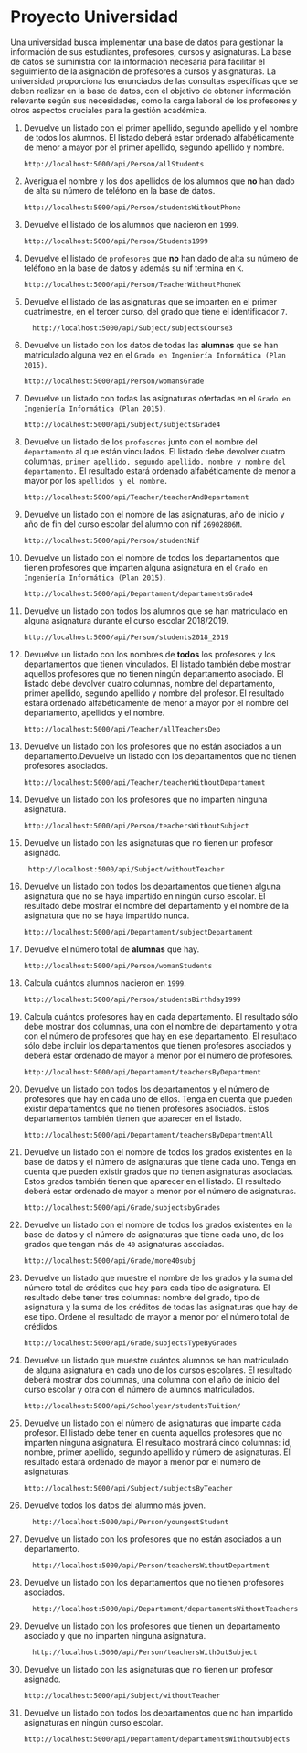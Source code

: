 # Proyecto Universidad <br> 
Una universidad busca implementar una base de datos para gestionar la información de sus estudiantes, profesores, cursos y asignaturas. La base de datos se suministra con la información necesaria para facilitar el seguimiento de la asignación de profesores a cursos y asignaturas. La universidad proporciona los enunciados de las consultas específicas que se deben realizar en la base de datos, con el objetivo de obtener información relevante según sus necesidades, como la carga laboral de los profesores y otros aspectos cruciales para la gestión académica.

1. Devuelve un listado con el primer apellido, segundo apellido y el nombre de todos los alumnos. El listado deberá estar ordenado alfabéticamente de menor a mayor por el primer apellido, segundo apellido y nombre.

    ```
    http://localhost:5000/api/Person/allStudents
    ```
2. Averigua el nombre y los dos apellidos de los alumnos que **no** han dado de alta su número de teléfono en la base de datos.

    ```
    http://localhost:5000/api/Person/studentsWithoutPhone
    ```

3. Devuelve el listado de los alumnos que nacieron en `1999`.

    ```
    http://localhost:5000/api/Person/Students1999
    ```

4. Devuelve el listado de `profesores` que **no** han dado de alta su número de teléfono en la base de datos y además su nif termina en `K`.

    ```
    http://localhost:5000/api/Person/TeacherWithoutPhoneK
    ```

5. Devuelve el listado de las asignaturas que se imparten en el primer cuatrimestre, en el tercer curso, del grado que tiene el identificador `7`.

    ```
      http://localhost:5000/api/Subject/subjectsCourse3
    ```

6. Devuelve un listado con los datos de todas las **alumnas** que se han matriculado alguna vez en el `Grado en Ingeniería Informática (Plan 2015)`.

    ```
    http://localhost:5000/api/Person/womansGrade
    ```

7. Devuelve un listado con todas las asignaturas ofertadas en el `Grado en Ingeniería Informática (Plan 2015)`.

    ```
    http://localhost:5000/api/Subject/subjectsGrade4
    ```

8. Devuelve un listado de los `profesores` junto con el nombre del `departamento` al que están vinculados. El listado debe devolver cuatro columnas, `primer apellido, segundo apellido, nombre y nombre del departamento.` El resultado estará ordenado alfabéticamente de menor a mayor por los `apellidos y el nombre.`

    ```
    http://localhost:5000/api/Teacher/teacherAndDepartament
    ```

9. Devuelve un listado con el nombre de las asignaturas, año de inicio y año de fin del curso escolar del alumno con nif `26902806M`.

    ```
    http://localhost:5000/api/Person/studentNif
    ```

10. Devuelve un listado con el nombre de todos los departamentos que tienen profesores que imparten alguna asignatura en el `Grado en Ingeniería Informática (Plan 2015)`.

     ```
     http://localhost:5000/api/Departament/departamentsGrade4
     ```

11. Devuelve un listado con todos los alumnos que se han matriculado en alguna asignatura durante el curso escolar 2018/2019.

     ```
     http://localhost:5000/api/Person/students2018_2019
     ```

12. Devuelve un listado con los nombres de **todos** los profesores y los departamentos que tienen vinculados. El listado también debe mostrar aquellos profesores que no tienen ningún departamento asociado. El listado debe devolver cuatro columnas, nombre del departamento, primer apellido, segundo apellido y nombre del profesor. El resultado estará ordenado alfabéticamente de menor a mayor por el nombre del departamento, apellidos y el nombre.

     ```
     http://localhost:5000/api/Teacher/allTeachersDep
     ```

13. Devuelve un listado con los profesores que no están asociados a un departamento.Devuelve un listado con los departamentos que no tienen profesores asociados.

     ```
     http://localhost:5000/api/Teacher/teacherWithoutDepartament
     ```

14. Devuelve un listado con los profesores que no imparten ninguna asignatura.

     ```
     http://localhost:5000/api/Person/teachersWithoutSubject
     ```
15. Devuelve un listado con las asignaturas que no tienen un profesor asignado. 

    ```
     http://localhost:5000/api/Subject/withoutTeacher
    ```
     
16. Devuelve un listado con todos los departamentos que tienen alguna asignatura que no se haya impartido en ningún curso escolar. El resultado debe mostrar el nombre del departamento y el nombre de la asignatura que no se haya impartido nunca.

    ```
    http://localhost:5000/api/Departament/subjectDepartament
    ```
17. Devuelve el número total de **alumnas** que hay.

    ```
    http://localhost:5000/api/Person/womanStudents
    ```

18. Calcula cuántos alumnos nacieron en `1999`.

    ```
    http://localhost:5000/api/Person/studentsBirthday1999
    ```
19. Calcula cuántos profesores hay en cada departamento. El resultado sólo debe mostrar dos columnas, una con el nombre del departamento y otra con el número de profesores que hay en ese departamento. El resultado sólo debe incluir los departamentos que tienen profesores asociados y deberá estar ordenado de mayor a menor por el número de profesores.

     ```
     http://localhost:5000/api/Departament/teachersByDepartment
     ```

20. Devuelve un listado con todos los departamentos y el número de profesores que hay en cada uno de ellos. Tenga en cuenta que pueden existir departamentos que no tienen profesores asociados. Estos departamentos también tienen que aparecer en el listado.

     ```
     http://localhost:5000/api/Departament/teachersByDepartmentAll
     ```
21. Devuelve un listado con el nombre de todos los grados existentes en la base de datos y el número de asignaturas que tiene cada uno. Tenga en cuenta que pueden existir grados que no tienen asignaturas asociadas. Estos grados también tienen que aparecer en el listado. El resultado deberá estar ordenado de mayor a menor por el número de asignaturas.

     ```
     http://localhost:5000/api/Grade/subjectsbyGrades
     ```

22. Devuelve un listado con el nombre de todos los grados existentes en la base de datos y el número de asignaturas que tiene cada uno, de los grados que tengan más de `40` asignaturas asociadas.

     ```
     http://localhost:5000/api/Grade/more40subj
     ```
   

23. Devuelve un listado que muestre el nombre de los grados y la suma del número total de créditos que hay para cada tipo de asignatura. El resultado debe tener tres columnas: nombre del grado, tipo de asignatura y la suma de los créditos de todas las asignaturas que hay de ese tipo. Ordene el resultado de mayor a menor por el número total de crédidos.

     ```
     http://localhost:5000/api/Grade/subjectsTypeByGrades
     ```
24. Devuelve un listado que muestre cuántos alumnos se han matriculado de alguna asignatura en cada uno de los cursos escolares. El resultado deberá mostrar dos columnas, una columna con el año de inicio del curso escolar y otra con el número de alumnos matriculados.

     ```
     http://localhost:5000/api/Schoolyear/studentsTuition/
     ```

25. Devuelve un listado con el número de asignaturas que imparte cada profesor. El listado debe tener en cuenta aquellos profesores que no imparten ninguna asignatura. El resultado mostrará cinco columnas: id, nombre, primer apellido, segundo apellido y número de asignaturas. El resultado estará ordenado de mayor a menor por el número de asignaturas.

     ```
     http://localhost:5000/api/Subject/subjectsByTeacher
     ```

26. Devuelve todos los datos del alumno más joven.

     ```
       http://localhost:5000/api/Person/youngestStudent
     ```

27. Devuelve un listado con los profesores que no están asociados a un departamento.

     ```
       http://localhost:5000/api/Person/teachersWithoutDepartment
     ```

28. Devuelve un listado con los departamentos que no tienen profesores asociados.

     ```
       http://localhost:5000/api/Departament/departamentsWithoutTeachers
     ```

29. Devuelve un listado con los profesores que tienen un departamento asociado y que no imparten ninguna asignatura.

     ```
       http://localhost:5000/api/Person/teachersWithOutSubject
     ```

30. Devuelve un listado con las asignaturas que no tienen un profesor asignado.

     ```
     http://localhost:5000/api/Subject/withoutTeacher
     ```

31. Devuelve un listado con todos los departamentos que no han impartido asignaturas en ningún curso escolar.

     ```
     http://localhost:5000/api/Departament/departamentsWithoutSubjects
     ```